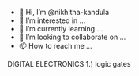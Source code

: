 - 👋 Hi, I’m @nikhitha-kandula
- 👀 I’m interested in ...
- 🌱 I’m currently learning ...
- 💞️ I’m looking to collaborate on ...
- 📫 How to reach me ...

<!---
nikhitha-kandula/nikhitha-kandula is a ✨ special ✨ repository because its `README.md` (this file) appears on your GitHub profile.
You can click the Preview link to take a look at your changes.
--->
DIGITAL ELECTRONICS
1.) logic gates

